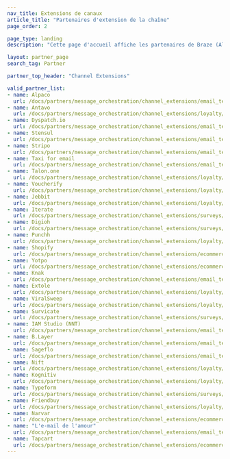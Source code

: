 ```yaml
---
nav_title: Extensions de canaux
article_title: "Partenaires d'extension de la chaîne"
page_order: 2

page_type: landing
description: "Cette page d'accueil affiche les partenaires de Braze (Alloys) qui vous permettent d'étendre votre stratégie de communication et de cibler des utilisateurs via des canaux personnalisés."

layout: partner_page
search_tag: Partner

partner_top_header: "Channel Extensions"

valid_partner_list:
- name: Alpaco
  url: /docs/partners/message_orchestration/channel_extensions/email_templates/alpaco/
- name: Antavo
  url: /docs/partners/message_orchestration/channel_extensions/loyalty/antavo/
- name: Dyspatch.io
  url: /docs/partners/message_orchestration/channel_extensions/email_templates/dyspatch/
- name: Stensul
  url: /docs/partners/message_orchestration/channel_extensions/email_templates/stensul/
- name: Stripo
  url: /docs/partners/message_orchestration/channel_extensions/email_templates/stripo/
- name: Taxi for email
  url: /docs/partners/message_orchestration/channel_extensions/email_templates/taxi_for_email/
- name: Talon.one
  url: /docs/partners/message_orchestration/channel_extensions/loyalty/talonone/
- name: Voucherify
  url: /docs/partners/message_orchestration/channel_extensions/loyalty/voucherify/
- name: Jebbit
  url: /docs/partners/message_orchestration/channel_extensions/loyalty/jebbit/
- name: Iterate
  url: /docs/partners/message_orchestration/channel_extensions/surveys/iterate/
- name: Digioh
  url: /docs/partners/message_orchestration/channel_extensions/surveys/digioh/
- name: Punchh
  url: /docs/partners/message_orchestration/channel_extensions/loyalty/punchh/
- name: Shopify
  url: /docs/partners/message_orchestration/channel_extensions/ecommerce/shopify/
- name: Yotpo
  url: /docs/partners/message_orchestration/channel_extensions/ecommerce/yotpo/
- name: Knak
  url: /docs/partners/message_orchestration/channel_extensions/email_templates/knak/
- name: Extole
  url: /docs/partners/message_orchestration/channel_extensions/loyalty/extole/
- name: ViralSweep
  url: /docs/partners/message_orchestration/channel_extensions/loyalty/viralsweep/
- name: Survicate
  url: /docs/partners/message_orchestration/channel_extensions/surveys/survicate/
- name: IAM Studio (NNT)
  url: /docs/partners/message_orchestration/channel_extensions/email_templates/iam_studio/
- name: B.Layer
  url: /docs/partners/message_orchestration/channel_extensions/email_templates/blayer/
- name: Sageflo
  url: /docs/partners/message_orchestration/channel_extensions/email_templates/sageflo/
- name: Nift
  url: /docs/partners/message_orchestration/channel_extensions/loyalty/nift/
- name: Kognitiv
  url: /docs/partners/message_orchestration/channel_extensions/loyalty/kognitiv/
- name: Typeform
  url: /docs/partners/message_orchestration/channel_extensions/surveys/typeform/
- name: Friendbuy
  url: /docs/partners/message_orchestration/channel_extensions/loyalty/friendbuy/
- name: Narvar
  url: /docs/partners/message_orchestration/channel_extensions/ecommerce/narvar/
- name: "L'e-mail de l'amour"
  url: /docs/partners/message_orchestration/channel_extensions/email_templates/email_love/
- name: Tapcart
  url: /docs/partners/message_orchestration/channel_extensions/ecommerce/tapcart/
---
```

